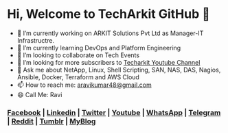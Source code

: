 # Hi, Welcome to TechArkit GitHub 👋


- 🔭 I’m currently working on ARKIT Solutions Pvt Ltd as Manager-IT Infrastructre.
- 🌱 I’m currently learning DevOps and Platform Engineering
- 👯 I’m looking to collaborate on Tech Events
- 🤔 I’m looking for more subscribers to [Techarkit Youtube Channel](https://www.youtube.com/Techarkit?sub_confirmation=1)
- 💬 Ask me about NetApp, Linux, Shell Scripting, SAN, NAS, DAS, Nagios, Ansible, Docker, Terraform and AWS Cloud
- 📫 How to reach me: aravikumar48@gmail.com
- 😄 Call Me: Ravi

### [Facebook](https://www.facebook.com/Linuxarkit/) |  [Linkedin](https://in.linkedin.com/in/aravikumar48) | [Twitter](https://twitter.com/aravikumar48) | [Youtube](https://www.youtube.com/Techarkit?sub_confirmation=1) | [WhatsApp](https://github.com/techarkit/TechArkit-YouTube/blob/master/whatsapp_group.md) | [Telegram](http://t.me/linuxarkit) | [Reddit](http://bit.ly/redditark) | [Tumblr](https://www.tumblr.com/blog/aravikumar48) | [MyBlog](https://arkit.co.in)
